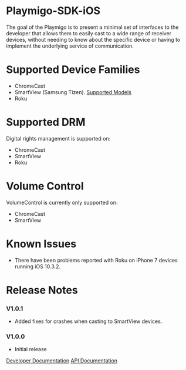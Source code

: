 # Playmigo-SDK-iOS

The goal of the Playmigo is to present a minimal set of interfaces to the developer that allows them to easily cast to a wide range of receiver devices, without needing to know about the specific device or having to implement the underlying service of communication.

# Supported Device Families
- ChromeCast
- SmartView (Samsung Tizen). [Supported Models](http://developer.samsung.com/tv/develop/specification/tv-model-lineup)
- Roku

# Supported DRM
Digital rights management is supported on:
- ChromeCast
- SmartView
- Roku

# Volume Control
VolumeControl is currently only supported on:
- ChromeCast
- SmartView

# Known Issues
- There have been problems reported with Roku on iPhone 7 devices running iOS 10.3.2. 

# Release Notes
### V1.0.1
- Added fixes for crashes when casting to SmartView devices. 

### V1.0.0
- Initial release

[Developer Documentation](http://iossdk.playmigo.com/v1.0.0/index.html)
[API Documentation](http://iossdk.playmigo.com/v1.0.0/api_docs/index.html)
